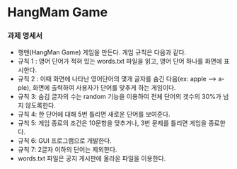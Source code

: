 # HangMam Game

### 과제 명세서 

- 행맨(HangMan Game) 게임을 만든다. 게임 규칙은 다음과 같다.
- 규칙 1 : 영어 단어가 적혀 있는 words.txt 파일을 읽고, 영어 단어 하나를 화면에 표시한다.
- 규칙 2 : 이때 화면에 나타난 영어단어의 몇개 글자를 숨긴 다음(ex: apple --> a-ple), 화면에 출력하여 사용자가 단어를 맞추게 하는 게임이다.
- 규칙 3: 숨김 글자의 수는 random 기능을 이용하여 전체 단어의 갯수의 30%가 넘지 않도록한다.
- 규칙 4: 한 단어에 대해 5번 틀리면 새로운 단어를 보여준다.
- 규칙 5: 게임 종료의 조건은 10문항을 맞추거나, 3번 문제를 틀리면 게임을 종료한다.
- 규칙 6: GUI 프로그램으로 개발한다.
- 규칙 7: 2글자 이하의 단어는 제외한다.
- words.txt 파일은 공지 게시판에 올라온 파일을 이용한다.
